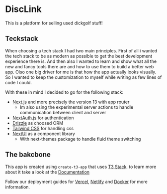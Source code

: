 # DiscLink

This is a platform for selling used dickgolf stuff!

## Teckstack

When choosing a tech stack I had two main principles. First of all i wanted the tech stack to be as modern as possible to get the best development experience there is. And then also I wanted to learn and show what all the new and fancy tools there are and how to use them to build a better web app. Olso one big driver for me is that how the app actually looks visually. So I wanted to keep the customization to myself while writing as few lines of code I could.

With these in mind I decided to go for the following stack:

- [Next.js](https://nextjs.org) and more precisely the version 13 with app router
  - Im also using the experimental server actions to handle communication between client and server
- [NextAuth.js](https://next-auth.js.org) for authentication
- [Drizzle](https://orm.drizzle.team/) as choosed ORM
- [Tailwind CSS](https://tailwindcss.com) for handling css
- [NextUI](https://nextui.org/) as a component library
  - With next-themes package to handle fluid theme switching

## The bakcbone

This app is created using `create-t3-app` that uses [T3 Stack](https://create.t3.gg/). to learn more about it take a look at the [Documentation](https://create.t3.gg/)

Follow our deployment guides for [Vercel](https://create.t3.gg/en/deployment/vercel), [Netlify](https://create.t3.gg/en/deployment/netlify) and [Docker](https://create.t3.gg/en/deployment/docker) for more information.
